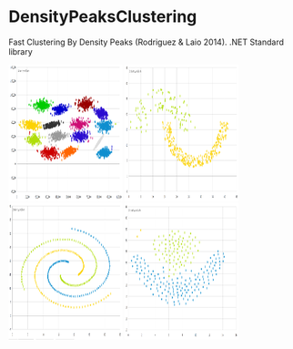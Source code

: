 # DensityPeaksClustering
Fast Clustering By Density Peaks (Rodriguez &amp; Laio 2014). .NET Standard library

<div>
<p>
    <img src="screenshots/clusteringResults1.png" width="200" height="240" />
    <img src="screenshots/clusteringResults2.png" width="200" height="240" />
    <img src="screenshots/clusteringResults3.png" width="200" height="240" />
    <img src="screenshots/clusteringResults4.png" width="200" height="240" />
</p>
</div>
